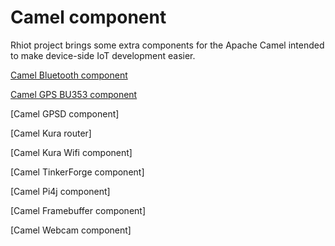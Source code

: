 # Camel component

Rhiot project brings some extra components for the Apache Camel intended to make device-side IoT development easier.



[Camel Bluetooth component](gateway/camel_components/camel_bluetooth_component.md)

[Camel GPS BU353 component](gateway/camel_components/camel_gps_bu353_component.md)

[Camel GPSD component]

[Camel Kura router]

[Camel Kura Wifi component]

[Camel TinkerForge component]

[Camel Pi4j component]

[Camel Framebuffer component]

[Camel Webcam component]
